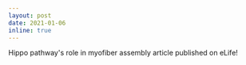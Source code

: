 ```yaml
---
layout: post
date: 2021-01-06
inline: true
---
```


Hippo pathway's role in myofiber assembly article published on eLife!
